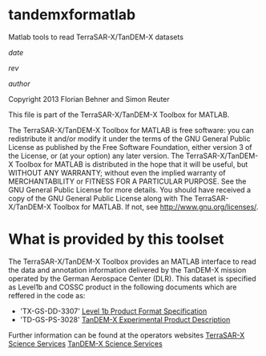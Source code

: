 tandemxformatlab
================

Matlab tools to read TerraSAR-X/TanDEM-X datasets

$date$

$rev$

$author$

Copyright 2013 Florian Behner and Simon Reuter

This file is part of the TerraSAR-X/TanDEM-X Toolbox for MATLAB.

The TerraSAR-X/TanDEM-X Toolbox for MATLAB is free software: you can redistribute it and/or modify it under the terms of the GNU General Public License as published by the Free Software Foundation, either version 3 of the License, or (at your option) any later version.
The TerraSAR-X/TanDEM-X Toolbox for MATLAB is distributed in the hope that it will be useful, but WITHOUT ANY WARRANTY; without even the implied warranty of MERCHANTABILITY or FITNESS FOR A PARTICULAR PURPOSE. See the GNU General Public License for more details.
You should have received a copy of the GNU General Public License along with The TerraSAR-X/TanDEM-X Toolbox for MATLAB. If not, see http://www.gnu.org/licenses/.

What is provided by this toolset
================================

The TerraSAR-X/TanDEM-X Toolbox provides an MATLAB interface to read the data and annotation information delivered by the TanDEM-X mission operated by the German Aerospace Center (DLR). This dataset is specified as Level1b and COSSC product in the following documents which are reffered in the code as:
* 'TX-GS-DD-3307' [Level 1b Product Format Specification](http://sss.terrasar-x.dlr.de/pdfs/TX-GS-DD-3307.pdf)
* 'TD-GS-PS-3028' [TanDEM-X Experimental Product Description](https://tandemx-science.dlr.de/pdfs/TD-GS-PS-3028_TanDEM-X-Experimental-Product-Description_1.2.pdf)

Further information can be found at the operators websites
[TerraSAR-X Science Services](http://sss.terrasar-x.dlr.de "Further information concerning SAR image products")
[TanDEM-X Science Services](https://tandemx-science.dlr.de "Further information concerning interferometric SAR products")
